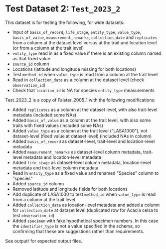 
# Test Dataset 2: `Test_2023_2`

This dataset is for testing the following, for wide datasets:
- Input of `basis_of_record`, `life_stage`, `entity_type`, `value_type`, `basis_of_value`, `measurement_remarks`, `collection_date` and `replicates` from a column at the dataset level versus at the trait and location level (or from a column at the trait level)
- `entity_type` read in as a fixed value if there is an existing column named as that fixed value
- `source_id` column
- Locations (latitude and longitude missing for both locations)
- Test `method_id` when `value_type` is read from a column at the trait level
- Read in `collection_date` as a column at the dataset level (check `observation_id`)
- Check that `location_id` is NA for species `entity_type` measurements

Test_2023_2 is a copy of Falster_2005_1 with the following modifications:
- Added `replicates` as a column at the dataset level, with also trait-level metadata (included some NAs)
- Added `basis_of_value` as a column at the trait level, with also some traits with fixed values (included some NAs)
- Added `value_type` as a column at the trait level ("LASA1000"), not dataset-level (fixed value at dataset level) (included NAs in column)
- Added `basis_of_record` as dataset-level, trait-level and location-level metadata
- Added `measurement_remarks` as dataset-level column metadata, trait-level metadata and location-level metadata
- Added `life_stage` as dataset-level column metadata, location-level metadata and trait-level column metadata
- Read in `entity_type` as a fixed value and renamed "Species" column to "species"
- Added `source_id` column
- Removed latitude and longitude fields for both locations
- Add duplicate of LASA1000 to test `method_id` when `value_type` is read from a column at the trait level
- Added `collection_date` as location-level metadata and added a column for `collection_date` at dataset level (duplicated row for Acacia celsa to test `observation_id`)
- Added `specimen` with fake hypothetical specimen numbers. In this case the `identifier_type` is not a value specified in the schema, so confirming that these are suggestions rather than requirements.

See output/ for expected output files.
